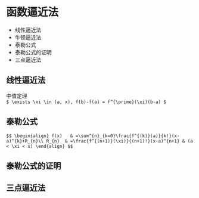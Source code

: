 # 函数逼近法

- 线性逼近法
- 牛顿逼近法
- 泰勒公式
- 泰勒公式的证明
- 三点逼近法

		
## 线性逼近法

中值定理  
`$ \exists \xi \in (a, x), f(b)-f(a) = f^{\prime}(\xi)(b-a) $`

		
## 泰勒公式

`$$
\begin{align}
    f(x)   & =\sum^{n}_{k=0}\frac{f^{(k)}(a)}{k!}(x-a)^{k}+R_{n}\\
    R_{n}  & =\frac{f^{(n+1)}(\xi)}{(n+1)!}(x-a)^{n+1} & (a < \xi < x)
\end{align}
$$`

		
## 泰勒公式的证明

		
## 三点逼近法

